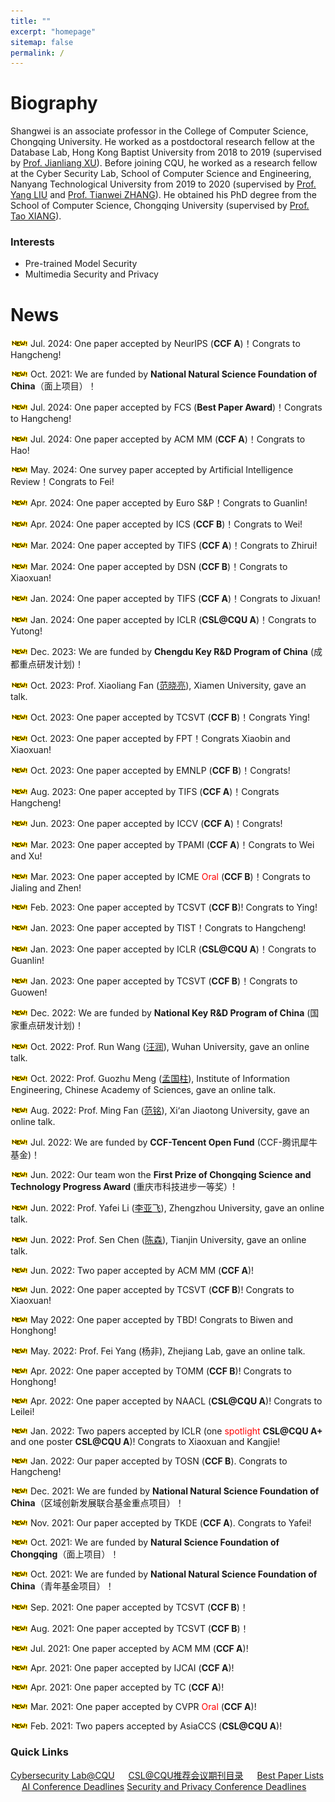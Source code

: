 ```yaml
---
title: ""
excerpt: "homepage"
sitemap: false
permalink: /
---
```


# **Biography**

Shangwei is an associate professor in the College of Computer Science, Chongqing University. He worked as a postdoctoral research fellow at the Database Lab, Hong Kong Baptist University from 2018 to 2019 (supervised by [Prof. Jianliang XU](http://www.comp.hkbu.edu.hk/~xujl/)). Before joining CQU, he worked as a research fellow at the Cyber Security  Lab, School of Computer Science and Engineering, Nanyang Technological  University from 2019 to 2020 (supervised by [Prof. Yang LIU](https://personal.ntu.edu.sg/yangliu/) and [Prof. Tianwei ZHANG](https://personal.ntu.edu.sg/tianwei.zhang/)). He obtained his PhD degree from the School of Computer Science, Chongqing University (supervised by [Prof. Tao XIANG](http://www.cs.cqu.edu.cn/info/1331/4246.htm)).

### Interests

- Pre-trained Model Security
- Multimedia Security and Privacy


<!-- ## Education
- PhD in Computer Science, 2017  <font  color=gray size=3>Chongqing University</font>
- BSc in Mathematics, 2012   <font  color=gray size=3>Henan Normal University</font> -->

# News

![](../images/new.gif) Jul. 2024: One paper accepted by NeurIPS (**CCF A**)！Congrats to Hangcheng!

![](../images/new.gif) Oct. 2021: We are funded by **National Natural Science Foundation of China**（面上项目）！

![](../images/new.gif) Jul. 2024: One paper accepted by FCS (**Best Paper Award**)！Congrats to Hangcheng!

![](../images/new.gif) Jul. 2024: One paper accepted by ACM MM (**CCF A**)！Congrats to Hao!

![](../images/new.gif) May. 2024: One survey paper accepted by Artificial Intelligence Review！Congrats to Fei!

![](../images/new.gif) Apr. 2024: One paper accepted by Euro S&P！Congrats to Guanlin!

![](../images/new.gif) Apr. 2024: One paper accepted by ICS (**CCF B**)！Congrats to Wei!

![](../images/new.gif) Mar. 2024: One paper accepted by TIFS (**CCF A**)！Congrats to Zhirui!

![](../images/new.gif) Mar. 2024: One paper accepted by DSN (**CCF B**)！Congrats to Xiaoxuan!

![](../images/new.gif) Jan. 2024: One paper accepted by TIFS (**CCF A**)！Congrats to Jixuan!

![](../images/new.gif) Jan. 2024: One paper accepted by ICLR (**CSL@CQU A**)！Congrats to Yutong!

![](../images/new.gif) Dec. 2023: We are funded by **Chengdu Key R&D Program of China** (成都重点研发计划)！

![](../images/new.gif) Oct. 2023: Prof. Xiaoliang Fan ([范晓亮](https://cs.xmu.edu.cn/info/1010/2047.htm)), Xiamen University, gave an  talk.

![](../images/new.gif) Oct. 2023: One paper accepted by TCSVT (**CCF B**)！Congrats Ying!

![](../images/new.gif) Oct. 2023: One paper accepted by FPT！Congrats Xiaobin and Xiaoxuan!


![](../images/new.gif) Oct. 2023: One paper accepted by EMNLP (**CCF B**)！Congrats!

![](../images/new.gif) Aug. 2023: One paper accepted by TIFS (**CCF A**)！Congrats Hangcheng!

![](../images/new.gif) Jun. 2023: One paper accepted by ICCV (**CCF A**)！Congrats!

![](../images/new.gif) Mar. 2023: One paper accepted by TPAMI (**CCF A**)！Congrats to Wei and Xu!

![](../images/new.gif) Mar. 2023: One paper accepted by ICME <font  color=red >Oral</font> (**CCF B**)！Congrats to Jialing and Zhen!

![](../images/new.gif) Feb. 2023: One paper accepted by TCSVT (**CCF B**)! Congrats to Ying!

![](../images/new.gif) Jan. 2023: One paper accepted by TIST！Congrats to Hangcheng!

![](../images/new.gif) Jan. 2023: One paper accepted by ICLR (**CSL@CQU A**)！Congrats to Guanlin!

![](../images/new.gif) Jan. 2023: One paper accepted by TCSVT (**CCF B**)！Congrats to Guowen!

![](../images/new.gif) Dec. 2022: We are funded by **National Key R&D Program of China** (国家重点研发计划)！

![](../images/new.gif) Oct. 2022: Prof. Run Wang ([汪润](http://wangrun.github.io)), Wuhan University, gave an online talk.

![](../images/new.gif) Oct. 2022: Prof. Guozhu Meng ([孟国柱](https://impillar.github.io/)), Institute of Information Engineering, Chinese Academy of Sciences, gave an online talk.

![](../images/new.gif) Aug. 2022: Prof. Ming Fan ([范铭](http://gr.xjtu.edu.cn/web/mingfan)), Xi‘an Jiaotong University, gave an online talk.

![](../images/new.gif) Jul. 2022: We are funded by **CCF-Tencent Open Fund** (CCF-腾讯犀牛基金)！

![](../images/new.gif) Jun. 2022: Our team won the **First Prize of Chongqing Science and Technology Progress Award** (重庆市科技进步一等奖）!

![](../images/new.gif) Jun. 2022: Prof. Yafei Li ([李亚飞](https://zzudb.github.io/yfli/)), Zhengzhou University, gave an online talk.

![](../images/new.gif) Jun. 2022: Prof. Sen Chen ([陈森](https://sen-chen.github.io/)), Tianjin University, gave an online talk.

![](../images/new.gif) Jun. 2022: Two paper accepted by ACM MM (**CCF A**)!

![](../images/new.gif) Jun. 2022: One paper accepted by TCSVT (**CCF B**)! Congrats to Xiaoxuan!

![](../images/new.gif) May 2022: One paper accepted by TBD! Congrats to Biwen and Honghong!

![](../images/new.gif) May. 2022: Prof. Fei Yang (杨非), Zhejiang Lab, gave an online talk.

![](../images/new.gif) Apr. 2022: One paper accepted by TOMM (**CCF B**)! Congrats to Honghong!

![](../images/new.gif) Apr. 2022: One paper accepted by NAACL (**CSL@CQU A**)! Congrats to Leilei!

![](../images/new.gif) Jan. 2022: Two papers accepted by ICLR (one <font  color=red >spotlight</font> **CSL@CQU A+** and one poster **CSL@CQU A**)! Congrats to Xiaoxuan and Kangjie!

![](../images/new.gif) Jan. 2022: Our paper accepted by TOSN (**CCF B**). Congrats to Hangcheng!

![](../images/new.gif) Dec. 2021: We are funded by **National Natural Science Foundation of China**（区域创新发展联合基金重点项目）！

![](../images/new.gif) Nov. 2021: Our paper accepted by TKDE (**CCF A**). Congrats to Yafei!

![](../images/new.gif) Oct. 2021: We are funded by **Natural Science Foundation of Chongqing**（面上项目）！

![](../images/new.gif) Oct. 2021: We are funded by **National Natural Science Foundation of China**（青年基金项目）！

![](../images/new.gif) Sep. 2021: One paper accepted by TCSVT (**CCF B**)！

![](../images/new.gif) Aug. 2021: One paper accepted by TCSVT (**CCF B**)！

![](../images/new.gif) Jul. 2021: One paper accepted by ACM MM (**CCF A**)!

![](../images/new.gif) Apr. 2021: One paper accepted by IJCAI (**CCF A**)!

![](../images/new.gif) Apr. 2021: One paper accepted by TC (**CCF A**)!

![](../images/new.gif) Mar. 2021: One paper accepted by CVPR <font  color=red >Oral</font> (**CCF A**)!

![](../images/new.gif) Feb. 2021: Two papers accepted by AsiaCCS (**CSL@CQU A**)!


### Quick Links

[Cybersecurity Lab@CQU](https://github.com/csl-cqu) &ensp;&ensp; [CSL@CQU推荐会议期刊目录](https://github.com/csl-cqu/Conference-Journal-Ranks) &ensp;&ensp; [Best Paper Lists](https://jeffhuang.com/best_paper_awards/) &ensp;&ensp; [AI Conference Deadlines](https://aideadlin.es/?sub=ML) [Security and Privacy Conference Deadlines](https://sec-deadlines.github.io/)